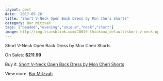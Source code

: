 ```yaml
---
layout: post
date: '2017-05-26'
title: "Short V-Neck Open Back Dress by Mon Cheri Shorts"
category: Bar Mitzvah
tags: ["beaded","evening","unique","neck","short"]
image: http://img.transblink.com/18619-thickbox_default/short-v-neck-open-back-dress-by-mon-cheri-shorts.jpg
---
```

Short V-Neck Open Back Dress by Mon Cheri Shorts

On Sales: **$211.99**
<a href="https://www.transblink.com/en/bar-mitzvah/5816-short-v-neck-open-back-dress-by-mon-cheri-shorts.html"><amp-img layout="responsive" width="600" height="600" src="//img.transblink.com/18619-thickbox_default/short-v-neck-open-back-dress-by-mon-cheri-shorts.jpg" alt="Short V-Neck Open Back Dress by Mon Cheri Shorts 0" /></a>
<a href="https://www.transblink.com/en/bar-mitzvah/5816-short-v-neck-open-back-dress-by-mon-cheri-shorts.html"><amp-img layout="responsive" width="600" height="600" src="//img.transblink.com/18620-thickbox_default/short-v-neck-open-back-dress-by-mon-cheri-shorts.jpg" alt="Short V-Neck Open Back Dress by Mon Cheri Shorts 1" /></a>

Buy it: [Short V-Neck Open Back Dress by Mon Cheri Shorts](https://www.transblink.com/en/bar-mitzvah/5816-short-v-neck-open-back-dress-by-mon-cheri-shorts.html "Short V-Neck Open Back Dress by Mon Cheri Shorts")

View more: [Bar Mitzvah](https://www.transblink.com/en/2-bar-mitzvah "Bar Mitzvah")